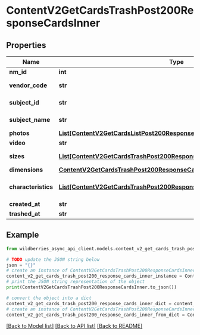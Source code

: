# ContentV2GetCardsTrashPost200ResponseCardsInner


## Properties

Name | Type | Description | Notes
------------ | ------------- | ------------- | -------------
**nm_id** | **int** | Артикул WB | [optional] 
**vendor_code** | **str** | Артикул продавца | [optional] 
**subject_id** | **str** | Идентификатор предмета | [optional] 
**subject_name** | **str** | Название предмета | [optional] 
**photos** | [**List[ContentV2GetCardsListPost200ResponseCardsInnerPhotosInner]**](ContentV2GetCardsListPost200ResponseCardsInnerPhotosInner.md) | Массив фото | [optional] 
**video** | **str** | URL видео | [optional] 
**sizes** | [**List[ContentV2GetCardsTrashPost200ResponseCardsInnerSizesInner]**](ContentV2GetCardsTrashPost200ResponseCardsInnerSizesInner.md) | Массив размеров | [optional] 
**dimensions** | [**ContentV2GetCardsTrashPost200ResponseCardsInnerDimensions**](ContentV2GetCardsTrashPost200ResponseCardsInnerDimensions.md) |  | [optional] 
**characteristics** | [**List[ContentV2GetCardsTrashPost200ResponseCardsInnerCharacteristicsInner]**](ContentV2GetCardsTrashPost200ResponseCardsInnerCharacteristicsInner.md) | Массив характеристик, при наличии | [optional] 
**created_at** | **str** |  | [optional] 
**trashed_at** | **str** |  | [optional] 

## Example

```python
from wildberries_async_api_client.models.content_v2_get_cards_trash_post200_response_cards_inner import ContentV2GetCardsTrashPost200ResponseCardsInner

# TODO update the JSON string below
json = "{}"
# create an instance of ContentV2GetCardsTrashPost200ResponseCardsInner from a JSON string
content_v2_get_cards_trash_post200_response_cards_inner_instance = ContentV2GetCardsTrashPost200ResponseCardsInner.from_json(json)
# print the JSON string representation of the object
print(ContentV2GetCardsTrashPost200ResponseCardsInner.to_json())

# convert the object into a dict
content_v2_get_cards_trash_post200_response_cards_inner_dict = content_v2_get_cards_trash_post200_response_cards_inner_instance.to_dict()
# create an instance of ContentV2GetCardsTrashPost200ResponseCardsInner from a dict
content_v2_get_cards_trash_post200_response_cards_inner_from_dict = ContentV2GetCardsTrashPost200ResponseCardsInner.from_dict(content_v2_get_cards_trash_post200_response_cards_inner_dict)
```
[[Back to Model list]](../README.md#documentation-for-models) [[Back to API list]](../README.md#documentation-for-api-endpoints) [[Back to README]](../README.md)


